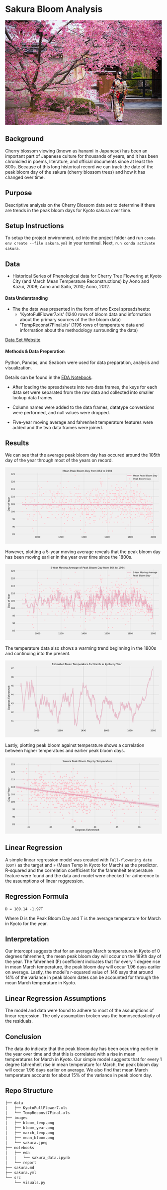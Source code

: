 # Sakura Bloom Analysis

![sakura](images/sakura.jpeg)

## Background

Cherry blossom viewing (known as hanami in Japanese) has been an important part of Japanese culture for thousands of years, and it has been chronicled in poems, literature, and official documents since at least the 800s. Because of this long historical record we can track the date of the peak bloom day of the sakura (cherry blossom trees) and how it has changed over time.

## Purpose

Descriptive analysis on the Cherry Blossom data set to determine if there are trends in the peak bloom days for Kyoto sakura over time.

## Setup Instructions
To setup the project environment, cd into the project folder and run `conda env create --file sakura.yml` in your terminal. Next, `run conda activate sakura`.

## Data

- Historical Series of Phenological data for Cherry Tree Flowering at Kyoto City (and March Mean Temperature Reconstructions) by Aono and Kazui, 2008; Aono and Saito, 2010; Aono, 2012.

#### Data Understanding

- The the data was presented in the form of two Excel spreadsheets:
    - 'KyotoFullFlower7.xls' (1240 rows of bloom data and information about the primary sources of the the bloom data)
    - 'TempReconst7Final.xls' (1196 rows of temperature data and information about the methodology surrounding the data)

[Data Set Website](http://atmenv.envi.osakafu-u.ac.jp/aono/kyophenotemp4/)

#### Methods & Data Preperation

Python, Pandas, and Seaborn were used for data preparation, analysis and visualization.

Details can be found in the [EDA Notebook](notebooks/eda/sakura_data.ipynb).

- After loading the spreadsheets into two data frames, the keys for each data set were separated from the raw data and collected into smaller lookup data frames.

- Column names were added to the data frames, datatype conversions were performed, and null values were dropped. 

- Five-year moving average and fahrenheit temperature features were added and the two data frames were joined.

## Results

We can see that the average peak bloom day has occured around the 105th day of the year through most of the years on record. 

![mean bloom](images/mean_bloom.png)

However, plotting a 5-year moving average reveals that the peak bloom day has been moving earlier in the year over time since the 1800s. 

![bloom year](images/bloom_year.png)

The temperature data also shows a warming trend beginning in the 1800s and continuing into the present.

![march temp](images/march_temp.png)

Lastly, plotting peak bloom against temperature shows a correlation between higher temperatues and earlier peak bloom days.

![bloom temp](images/bloom_temp.png)

## Linear Regression

A simple linear regression model was created with `Full-flowering date (DOY)` as the target and `F` (Mean Temp in Kyoto for March) as the predictor. R-squared and the correlation coefficient for the fahrenheit temperature feature were found and the data and model were checked for adherence to the assumptions of linear reggression.

## Regression Formula

`D = 189.14 -1.97T`

Where D is the Peak Bloom Day and T is the average temperature for March in Kyoto for the year.

## Interpretation

Our intercept suggests that for an average March temperature in Kyoto of 0 degrees fahrenheit, the mean peak bloom day will occur on the 189th day of the year. The fahrenheit (F) coefficient indicates that for every 1 degree rise in mean March temperature, the peak bloom day will occur 1.96 days earlier on average. Lastly, the model's r-squared value of .146 says that around 14% of the variance in peak bloom dates can be accounted for through the mean March temperature in Kyoto.

## Linear Regression Assumptions

The model and data were found to adhere to most of the assumptions of linear regression. The only assumption broken was the homoscedasticity of the residuals.

## Conclusion

The data do indicate that the peak bloom day has been occurring earlier in the year over time and that this is correlated with a rise in mean temperatures for March in Kyoto. Our simple model suggests that for every 1 degree fahrenheit rise in mean temperature for March, the peak bloom day will occur 1.96 days earlier on average. We also find that mean March temperature accounts for about 15% of the variance in peak bloom day.

## Repo Structure
```
├── data
│   ├── KyotoFullFlower7.xls
│   └── TempReconst7Final.xls
├── images
│   ├── bloom_temp.png
│   ├── bloom_year.png
│   ├── march_temp.png
│   ├── mean_bloom.png
│   └── sakura.jpeg
├── notebooks
│   ├── eda
│   │   └── sakura_data.ipynb
│   └── report
├── sakura.md
├── sakura.yml
└── src
    └── visuals.py

```